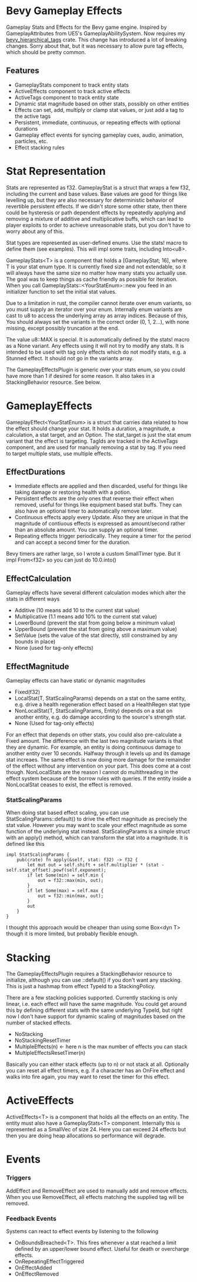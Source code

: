 # Bevy Gameplay Effects
Gameplay Stats and Effects for the Bevy game engine.  Inspired by GameplayAttributes from UE5's GameplayAbilitySystem.  Now requires my [bevy_hierarchical_tags](https://github.com/emberlightstudios/bevy_hierarchical_tags) crate.  This change has introduced a lot of breaking changes.  Sorry about that, but it was necessary to allow pure tag effects, which should be pretty common.

## Features
- GameplayStats component to track entity stats
- ActiveEffects component to track active effects
- ActiveTags component to track entity state
- Dynamic stat magnitude based on other stats, possibly on other entities
- Effects can set, add, multiply or clamp stat values, or just add a tag to the active tags
- Persistent, immediate, continuous, or repeating effects with optional durations
- Gameplay effect events for syncing gameplay cues, audio, animation, particles, etc.
- Effect stacking rules


# Stat Representation
Stats are represented as f32. GameplayStat is a struct that wraps a few f32, including the current and base values.  Base values are good for things like levelling up, but they are also necessary for deterministic behavior of revertible persistent effects.  If we didn't store some other state, then there could be hysteresis or path dependent effects by repeatedly applying and removing a mixture of additive and multiplicative buffs, which can lead to player exploits to order to achieve unreasonable stats, but you don't have to worry about any of this. 

Stat types are represented as user-defined enums.  Use the stats! macro to define them (see examples).  This will impl some traits, including Into\<u8\>.

GameplayStats\<T\> is a component that holds a [GameplayStat; 16], where T is your stat enum type.  It is currently fixed size and not extendable, so it will always have the same size no matter how many stats you actually use.  The goal was to keep things as cache friendly as possible for iteration.  When you call GameplayStats::\<YourStatEnum\>::new you feed in an initializer function to set the initial stat values.  

Due to a limitation in rust, the compiler cannot iterate over enum variants, so you must supply an iterator over your enum.  Internally enum variants are cast to u8 to access the underlying array as array indices.  Because of this, You should always set the variants in the correct order (0, 1, 2...), with none missing, except possibly truncation at the end.  

The value u8::MAX is special.  It is automatically defined by the stats! macro as a None variant.  Any effects using it will not try to modify any stats.  It is intended to be used with tag only effects which do not modify stats, e.g. a Stunned effect. It should not go in the variants array.

The GameplayEffectsPlugin is generic over your stats enum, so you could have more than 1 if desired for some reason.  It also takes in a StackingBehavior resource.  See below.

# GameplayEffects
GameplayEffect\<YourStatEnum\> is a struct that carries data related to how the effect should change your stat.  It holds a duration, a magnitude, a calculation, a stat target, and an Option<TagId>.  The stat_target is just the stat enum variant that the effect is targeting.  TagIds are tracked in the ActiveTags component, and are used for manually removing a stat by tag.  If you need to target multiple stats, use multiple effects.

## EffectDurations
- Immediate effects are applied and then discarded, useful for things like taking damage or restoring health with a potion.
- Persistent effects are the only ones that reverse their effect when removed, useful for things like equipment based stat buffs.  They can also have an optional timer to automatically remove later.
- Continuous effects apply every Update.  Also they are unique in that the magnitude of contiuous effects is expressed as amount/second rather than an absolute amount. You can supply an optional timer.
- Repeating effects trigger periodically.  They require a timer for the period and can accept a second timer for the duration.

Bevy timers are rather large, so I wrote a custom SmallTimer type.  But it impl From\<f32\> so you can just do 10.0.into()
  
## EffectCalculation
Gameplay effects have several different calculation modes which alter the stats in different ways
- Additive (10 means add 10 to the current stat value)
- Multiplicative (1.1 means add 10% to the current stat value)
- LowerBound (prevent the stat from going below a minimum value)
- UpperBound (prevent the stat from going above a maximum value)
- SetValue (sets the value of the stat directly, still constrained by any bounds in place)
- None (used for tag-only effects)

## EffectMagnitude
Gameplay effects can have static or dynamic magnitudes
- Fixed(f32)
- LocalStat(T, StatScalingParams) depends on a stat on the same entity, e.g. drive a health regeneration effect based on a HealthRegen stat type
- NonLocalStat(T, StatScalingParams, Entity) depends on a stat on another entity, e.g. do damage according to the source's strength stat.
- None (Used for tag-only effects)
  
For an effect that depends on other stats, you could also pre-calculate a Fixed amount.  The difference with the last two magnitude variants is that they are dynamic.  For example, an entity is doing continuous damage to another entity over 10 seconds.  Halfway through it levels up and its damage stat increaes.  The same effect is now doing more damage for the remainder of the effect without any intervention on your part.  This does come at a cost though.  NonLocalStats are the reason I cannot do multithreading in the effect system because of the borrow rules with queries.  If the entity inside a NonLocalStat ceases to exist, the effect is removed.
### StatScalingParams
When doing stat based effect scaling, you can use StatScalingParams::default() to drive the effect magnitude as precisely the stat value. However you may want to scale your effect magnitude as some function of the underlying stat instead. StatScalingParams is a simple struct with an apply() method, which can transform the stat into a magnitude.  It is defined like this
```
impl StatScalingParams {
    pub(crate) fn apply(&self, stat: f32) -> f32 {
        let mut out = self.shift + self.multiplier * (stat - self.stat_offset).powf(self.exponent);
        if let Some(min) = self.min {
            out = f32::max(min, out);
        }
        if let Some(max) = self.max {
            out = f32::min(max, out);
        }
        out
    }
}
```
I thought this approach would be cheaper than using some Box\<dyn T\> though it is more limited, but probably flexible enough.

# Stacking
The GameplayEffectsPlugin requires a StackingBehavior resource to initialize, although you can use ::default() if you don't want any stacking.  This is just a hashmap from effect TypeId to a StackingPolicy.

There are a few stacking policies supported.  Currently stacking is only linear, i.e. each effect will have the same magnitude.  You could get around this by defining different stats with the same underlying TypeId, but right now I don't have support for dynamic scaling of magnitudes based on the number of stacked effects.

- NoStacking
- NoStackingResetTimer
- MultipleEffects(n) <- here n is the max number of effects you can stack
- MultipleEffectsResetTimer(n)

Basically you can either stack effects (up to n) or not stack at all.  Optionally you can reset all effect timers, e.g. if a character has an OnFire effect and walks into fire again, you may want to reset the timer for this effect.

# ActiveEffects
ActiveEffects\<T\> is a component that holds all the effects on an entity.  The entity must also have a GameplayStats\<T\> component.  Internally this is represented as a SmallVec of size 24.  Here you can exceed 24 effects but then you are doing heap allocations so performance will degrade.

# Events
### Triggers
AddEffect and RemoveEffect are used to manually add and remove effects.  When you use RemoveEffect, all effects matching the supplied tag will be removed.

### Feedback Events
Systems can react to effect events by listening to the following

- OnBoundsBreached\<T\>. This fires whenever a stat reached a limit defined by an upper/lower bound effect. Useful for death or overcharge effects.
- OnRepeatingEffectTriggered
- OnEffectAdded
- OnEffectRemoved

